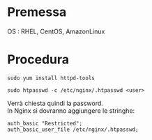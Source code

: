 # Premessa
OS : RHEL, CentOS, AmazonLinux

# Procedura
```
sudo yum install httpd-tools 
```
```
sudo htpasswd -c /etc/nginx/.htpasswd <user>
```
Verrà chiesta quindi la password.  
In Nginx si dovranno aggiungere le stringhe:
```
auth_basic "Restricted";
auth_basic_user_file /etc/nginx/.htpasswd;
```
